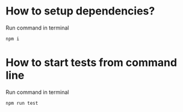 # How to setup dependencies? 

Run command in terminal
```
npm i
```

# How to start tests from command line

Run command in terminal
```
npm run test
```